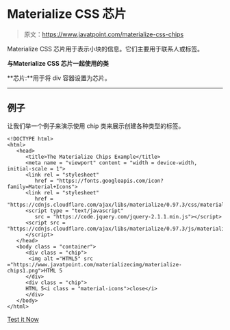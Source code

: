 # Materialize CSS 芯片

> 原文：<https://www.javatpoint.com/materialize-css-chips>

Materialize CSS 芯片用于表示小块的信息。它们主要用于联系人或标签。

**与Materialize CSS 芯片一起使用的类**

**芯片:**用于将 div 容器设置为芯片。

* * *

## 例子

让我们举一个例子来演示使用 chip 类来展示创建各种类型的标签。

```
<!DOCTYPE html>
<html>
   <head>
      <title>The Materialize Chips Example</title>
      <meta name = "viewport" content = "width = device-width, initial-scale = 1">      
      <link rel = "stylesheet"
         href = "https://fonts.googleapis.com/icon?family=Material+Icons">
      <link rel = "stylesheet"
         href = "https://cdnjs.cloudflare.com/ajax/libs/materialize/0.97.3/css/materialize.min.css">
      <script type = "text/javascript"
         src = "https://code.jquery.com/jquery-2.1.1.min.js"></script>           
      <script src = "https://cdnjs.cloudflare.com/ajax/libs/materialize/0.97.3/js/materialize.min.js">
      </script> 
   </head>
   <body class = "container">       
      <div class = "chip">           
       <img alt ="HTML5" src ="https://www.javatpoint.com/materializecimg/materialize-chips1.png">HTML 5            
      </div>
      <div class = "chip">           
      HTML 5<i class = "material-icons">close</i>
      </div>		 
   </body>   
</html>

```

[Test it Now](https://www.javatpoint.com/oprweb/test.jsp?filename=materializecsschips1)